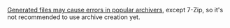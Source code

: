 [Generated files may cause errors in popular archivers](https://github.com/acridotheres/neozip/issues/2),
except 7-Zip, so it's not recommended to use archive creation yet.
